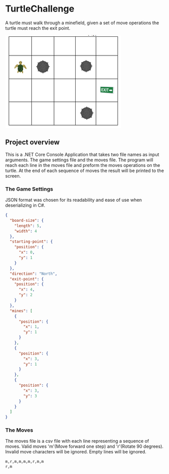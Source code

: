 # TurtleChallenge

A turtle must walk through a minefield, given a set of move operations the turtle must reach the exit point.

![](TurtleChallenge/Screenshot1.png)

## Project overview

This is a .NET Core Console Application that takes two file names as input arguments. The game settings file and the moves file.
The program will reach each line in the moves file and preform the moves operations on the turtle.
At the end of each sequence of moves the result will be printed to the screen. 
### The Game Settings 
JSON format was chosen for its readability and ease of use when deserializing in C#.
```json
{
  "board-size": {
    "length": 5,
    "width": 4
  },
  "starting-point": {
    "position": {
      "x": 0,
      "y": 1
    }
  },
  "direction": "North",
  "exit-point": {
    "position": {
      "x": 4,
      "y": 2
    }
  },
  "mines": [
    {
      "position": {
        "x": 1,
        "y": 1
      }
    },
    {
      "position": {
        "x": 3,
        "y": 1
      }
    },
    {
      "position": {
        "x": 3,
        "y": 3
      }
    }
  ]
}
```

### The Moves
The moves file is a csv file with each line representing a sequence of moves. 
Valid moves 'm'(Move forward one step) and 'r'(Rotate 90 degrees). 
Invalid move characters will be ignored.
Empty lines will be ignored.
```csv
m,r,m,m,m,m,r,m,m
r,m
```
